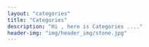 ```yaml
---
layout: "categories"
title: "Categories"
description: "Hi , here is Categories ...."
header-img: "img/header_img/stone.jpg"
---
```

